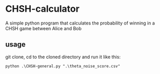 # CHSH-calculator
A simple python program that calculates the probability of winning in a CHSH game between Alice and Bob

## usage
git clone, cd to the cloned directory and run it like this:

```
python .\CHSH-general.py ".\theta_noise_score.csv"
```
